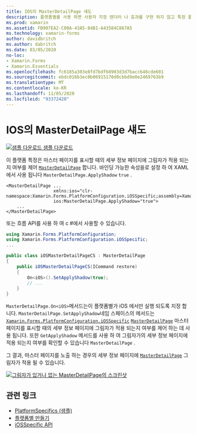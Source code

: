 ```yaml
---
title: IOS의 MasterDetailPage 섀도
description: 플랫폼별를 사용 하면 사용자 지정 렌더러 나 효과를 구현 하지 않고 특정 플랫폼 에서만 사용할 수 있는 기능을 사용할 수 있습니다. 이 문서에서는 마스터 페이지를 표시할 때 MasterDetailPage의 세부 정보 페이지에 그림자가 적용 되는지 여부를 제어 하는 iOS 플랫폼별를 사용 하는 방법을 설명 합니다.
ms.prod: xamarin
ms.assetid: FB907EA2-C00A-43A5-84B1-A43584C867A5
ms.technology: xamarin-forms
author: davidbritch
ms.author: dabritch
ms.date: 03/05/2020
no-loc:
- Xamarin.Forms
- Xamarin.Essentials
ms.openlocfilehash: fc6185a303e8fd7bdf68903d3d7bacc646cde601
ms.sourcegitcommit: ebdc016b3ec0b06915170d0cbbd9e0e2469763b9
ms.translationtype: MT
ms.contentlocale: ko-KR
ms.lasthandoff: 11/05/2020
ms.locfileid: "93372420"
---
```

# <a name="masterdetailpage-shadow-on-ios"></a>IOS의 MasterDetailPage 섀도

[![샘플 다운로드](~/media/shared/download.png) 샘플 다운로드](/samples/xamarin/xamarin-forms-samples/userinterface-platformspecifics)

이 플랫폼 특정은 마스터 페이지를 표시할 때의 세부 정보 페이지에 그림자가 적용 되는지 여부를 제어 [`MasterDetailPage`](xref:Xamarin.Forms.MasterDetailPage) 합니다. 바인딩 가능한 속성을로 설정 하 여 XAML에서 사용 됩니다 `MasterDetailPage.ApplyShadow` `true` .

```xaml
<MasterDetailPage ...
                  xmlns:ios="clr-namespace:Xamarin.Forms.PlatformConfiguration.iOSSpecific;assembly=Xamarin.Forms.Core"
                  ios:MasterDetailPage.ApplyShadow="true">
    ...
</MasterDetailPage>
```

또는 흐름 API를 사용 하 여 c #에서 사용할 수 있습니다.

```csharp
using Xamarin.Forms.PlatformConfiguration;
using Xamarin.Forms.PlatformConfiguration.iOSSpecific;
...

public class iOSMasterDetailPageCS : MasterDetailPage
{
    public iOSMasterDetailPageCS(ICommand restore)
    {
        On<iOS>().SetApplyShadow(true);
        // ...
    }
}
```

`MasterDetailPage.On<iOS>`메서드는이 플랫폼별가 iOS 에서만 실행 되도록 지정 합니다. `MasterDetailPage.SetApplyShadow`네임 스페이스의 메서드는 [`Xamarin.Forms.PlatformConfiguration.iOSSpecific`](xref:Xamarin.Forms.PlatformConfiguration.iOSSpecific) [`MasterDetailPage`](xref:Xamarin.Forms.MasterDetailPage) 마스터 페이지를 표시할 때의 세부 정보 페이지에 그림자가 적용 되는지 여부를 제어 하는 데 사용 됩니다. 또한 `GetApplyShadow` 메서드를 사용 하 여 그림자가의 세부 정보 페이지에 적용 되는지 여부를 확인할 수 있습니다 `MasterDetailPage` .

그 결과, 마스터 페이지를 노출 하는 경우의 세부 정보 페이지에 [`MasterDetailPage`](xref:Xamarin.Forms.MasterDetailPage) 그림자가 적용 될 수 있습니다.

[![그림자가 있거나 없는 MasterDetailPage의 스크린샷](masterdetailpage-shadow-images/shadow.png "그림자가 있거나 없는 MasterDetailPage")](masterdetailpage-shadow-images/shadow-large.png#lightbox "그림자가 있거나 없는 MasterDetailPage")

## <a name="related-links"></a>관련 링크

- [PlatformSpecifics (샘플)](/samples/xamarin/xamarin-forms-samples/userinterface-platformspecifics)
- [플랫폼별 만들기](~/xamarin-forms/platform/platform-specifics/index.md#creating-platform-specifics)
- [iOSSpecific API](xref:Xamarin.Forms.PlatformConfiguration.iOSSpecific)